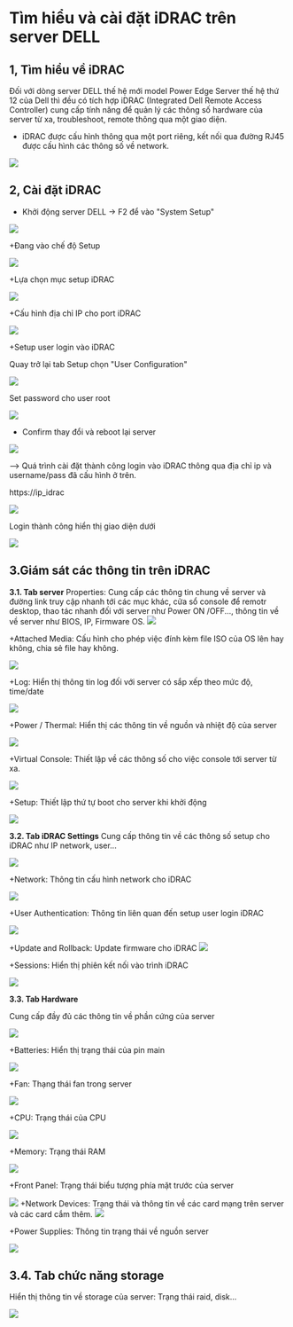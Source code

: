 # Tìm hiểu và cài đặt iDRAC trên server DELL #

## 1, Tìm hiểu về iDRAC ##

Đối với dòng server DELL thế hệ mới model Power Edge Server thế hệ thứ 12 của Dell thì đều có tích hợp iDRAC (Integrated Dell Remote Access Controller) cung cấp tính năng để quản lý các thông số hardware của server từ xa, troubleshoot, remote thông qua một giao diện.

- iDRAC được cấu hình thông qua một port riêng, kết nối qua đường RJ45 được cấu hình các thông số về network.

![](https://i.imgur.com/vX1r6eq.png)

## 2, Cài đặt iDRAC ##

- Khởi động server DELL -> F2 để vào "System Setup"

![](https://i.imgur.com/LS3Yq8l.png)

+Đang vào chế độ Setup

![](https://i.imgur.com/5ZDD9Ld.png)

+Lựa chọn mục setup iDRAC

![](https://i.imgur.com/eqqpW6z.png)

+Cấu hình địa chỉ IP cho port iDRAC

![](https://i.imgur.com/szGqKe6.png)

+Setup user login vào iDRAC

Quay trở lại tab Setup chọn "User Configuration"

![](https://i.imgur.com/8IZ304Q.png)

Set password cho user root

![](https://i.imgur.com/MZTAgJV.png)

+ Confirm thay đổi và reboot lại server

![](https://i.imgur.com/XPf9PyL.png)

--> Quá trình cài đặt thành công login vào iDRAC thông qua địa chỉ ip và username/pass đã cấu hình ở trên.

https://ip_idrac

![](https://i.imgur.com/vGp2czy.png)

Login thành công hiển thị giao diện dưới

![](https://i.imgur.com/MgmRQWR.png)

## 3.Giám sát các thông tin trên iDRAC ##

**3.1. Tab server**
Properties: Cung cấp các thông tin chung về server và đường link truy cập nhanh tới các mục khác, cửa sổ console để remotr desktop, thao tác nhanh đối với server như Power ON /OFF..., thông tin về về server như BIOS, IP, Firmware OS.
![](https://i.imgur.com/7PSjQdi.png)

+Attached Media: Cấu hình cho phép việc đính kèm file ISO của OS lên hay không, chia sẻ file hay không.

![](https://i.imgur.com/5E8MTk2.png)

+Log: Hiển thị thông tin log đối với server có sắp xếp theo mức độ, time/date

![](https://i.imgur.com/B8tHf7c.png)

+Power / Thermal: Hiển thị các thông tin về nguồn và nhiệt độ của server

![](https://i.imgur.com/LjfVkz2.png)

+Virtual Console: Thiết lập về các thông số cho việc console tới server từ xa.

![](https://i.imgur.com/SH2KzBq.png)

+Setup: Thiết lập thứ tự boot cho server khi khởi động

![](https://i.imgur.com/c64Efcj.png)

**3.2. Tab iDRAC Settings**
Cung cấp thông tin về các thông số setup cho iDRAC như IP network, user...

![](https://i.imgur.com/l4xgN26.png)

+Network: Thông tin cấu hình network cho iDRAC

![](https://i.imgur.com/FAsZDUy.png)

+User Authentication: Thông tin liên quan đến setup user login iDRAC

![](https://i.imgur.com/MR6GTMx.png)

+Update and Rollback: Update firmware cho iDRAC
![](https://i.imgur.com/l6lAzzx.png)

+Sessions: Hiển thị phiên kết nối vào trình iDRAC

![](https://i.imgur.com/N7mcLeW.png)

**3.3. Tab Hardware**

Cung cấp đầy đủ các thông tin về phần cứng của server

![](https://i.imgur.com/h7q3CgH.png)

+Batteries: Hiển thị trạng thái của pin main

![](https://i.imgur.com/LVQ9joD.png)

+Fan: Thạng thái fan trong server

![](https://i.imgur.com/qKd96mL.png)

+CPU: Trạng thái của CPU

![](https://i.imgur.com/aC96cJU.png)

+Memory: Trạng thái RAM

![](https://i.imgur.com/QJEoR7X.png)

+Front Panel: Trạng thái biểu tượng phía mặt trước của server

![](https://i.imgur.com/khf6pBt.png)
+Network Devices: Trạng thái và thông tin về các card mạng trên server và các card cắm thêm.
![](https://i.imgur.com/UoTxwhg.png)

+Power Supplies: Thông tin trạng thái về nguồn server

![](https://i.imgur.com/4I3jQyU.png)

## 3.4. Tab chức năng storage ##

Hiển thị thông tin về storage của server: Trạng thái raid, disk...

![](https://i.imgur.com/qyo5ru4.png)
